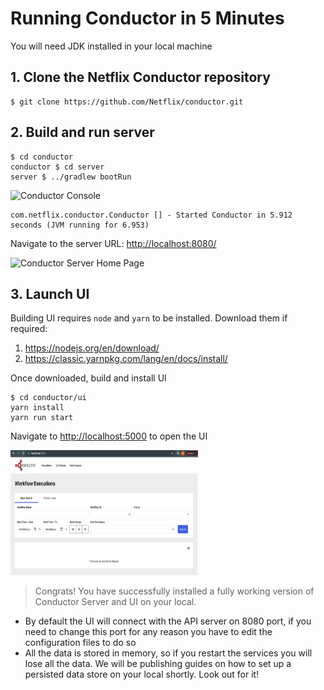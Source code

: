 # Running Conductor in 5 Minutes
You will need JDK installed in your local machine


## 1. Clone the Netflix Conductor repository

```shell
$ git clone https://github.com/Netflix/conductor.git
```

## 2. Build and run server

```shell
$ cd conductor
conductor $ cd server
server $ ../gradlew bootRun
```
![Conductor Console](/img/tutorial/conductorConsole.png)

```shell
com.netflix.conductor.Conductor [] - Started Conductor in 5.912 seconds (JVM running for 6.953)
```

Navigate to the server URL: [http://localhost:8080/](http://localhost:8080/)

![Conductor Server Home Page](/img/tutorial/conductorHome.png)

## 3. Launch UI
Building UI requires `node` and `yarn` to be installed.  Download them if required:
1. https://nodejs.org/en/download/
2. https://classic.yarnpkg.com/lang/en/docs/install/

Once downloaded, build and install UI

```shell
$ cd conductor/ui
yarn install
yarn run start
```

Navigate to [http://localhost:5000](http://localhost:5000) to open the UI

<img src="/docs/img/tutorial/conductorUI.png" width="300" height="200"/>


> Congrats! You have successfully installed a fully working version of Conductor Server and UI on your local.

* By default the UI will connect with the API server on 8080 port, if you need to change this port for any reason you
  have to edit the configuration files to do so
* All the data is stored in memory, so if you restart the services you will lose all the data. We will be publishing
  guides on how to set up a persisted data store on your local shortly. Look out for it!